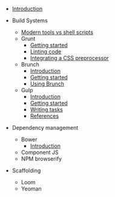 * [Introduction](/introduction.md)

* Build Systems
  * [Modern tools vs shell scripts](/build-systems/modern-tools-vs-shell-scripts.md)
  * Grunt
    * [Getting started](/build-systems/grunt/getting-started.md)
    * [Linting code](/build-systems/grunt/linter.md)
    * [Integrating a CSS preprocessor](/build-systems/grunt/sass.md)
  * Brunch
    * [Introduction](/build-systems/brunch/introduction.md)
    * [Getting started](/build-systems/brunch/getting-started.md)
    * [Using Brunch](/build-systems/brunch/using-brunch.md)
  * Gulp
    * [Introduction](/build-systems/gulp/introduction.md)
    * [Getting started](/build-systems/gulp/getting-started.md)
    * [Writing tasks](/build-systems/gulp/writing-tasks.md)
    * [References](/build-systems/gulp/references.md)

* Dependency management
  * Bower
    * [Introduction](/dependency-management/bower/introduction.md)
  * Component JS
  * NPM browserify

* Scaffolding
  * Loom
  * Yeoman
